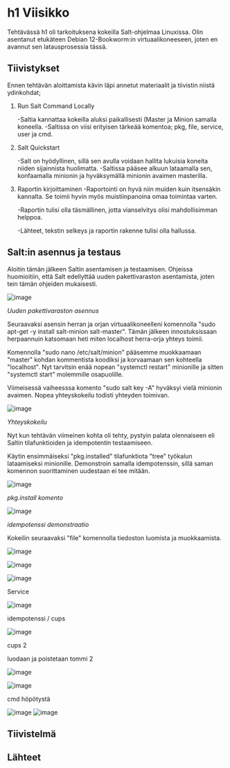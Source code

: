 # h1 Viisikko
Tehtävässä h1 oli tarkoituksena kokeilla Salt-ohjelmaa Linuxissa. Olin asentanut etukäteen Debian 12-Bookworm:in virtuaalikoneeseen, joten en avannut sen latausprosessia tässä.

## Tiivistykset
Ennen tehtävän aloittamista kävin läpi annetut materiaalit ja tiivistin niistä ydinkohdat;

1. Run Salt Command Locally

   -Saltia kannattaa kokeilla aluksi paikallisesti (Master ja Minion samalla koneella.
   -Saltissa on viisi erityisen tärkeää komentoa; pkg, file, service, user ja cmd.
   
3. Salt Quickstart

   -Salt on hyödyllinen, sillä sen avulla voidaan hallita lukuisia koneita niiden sijainnista huolimatta.
   -Saltissa pääsee alkuun lataamalla sen, konfaamalla minionin ja hyväksymällä minionin avaimen masterilla.

5. Raportin kirjoittaminen
   -Raportointi on hyvä niin muiden kuin itsensäkin kannalta. Se toimii hyvin myös muistiinpanoina omaa toimintaa varten.

   -Raportin tulisi olla täsmällinen, jotta vianselvitys olisi mahdollisimman helppoa.

   -Lähteet, tekstin selkeys ja raportin rakenne tulisi olla hallussa.

## Salt:in asennus ja testaus
Aloitin tämän jälkeen Saltin asentamisen ja testaamisen. Ohjeissa huomioitiin, että Salt edellyttää uuden pakettivaraston asentamista, joten tein tämän ohjeiden mukaisesti.

![image](https://github.com/user-attachments/assets/24c5fd91-47ac-4c17-922c-d0eb746bc513)

*Uuden pakettivaraston asennus*

Seuraavaksi asensin herran ja orjan virtuaalikoneelleni komennolla "sudo apt-get -y install salt-minion salt-master". Tämän jälkeen innostuksissaan herpaannuin katsomaan heti miten localhost herra-orja yhteys toimii. 

Komennolla "sudo nano /etc/salt/minion" pääsemme muokkaamaan "master" kohdan kommentista koodiksi ja korvaamaan sen kohteella "localhost". Nyt tarvitsin enää nopean "systemctl restart" minionille ja sitten "systemctl start" molemmille osapuolille. 

Viimeisessä vaiheesssa komento "sudo salt key -A" hyväksyi vielä minionin avaimen. Nopea yhteyskokeilu todisti yhteyden toimivan.

![image](https://github.com/user-attachments/assets/723a9c32-77f2-4e51-bff1-410515dc6828)

*Yhteyskokeilu*

Nyt kun tehtävän viimeinen kohta oli tehty, pystyin palata olennaiseen eli Saltin tilafunktioiden ja idempotentin testaamiseen. 

Käytin ensimmäiseksi "pkg.installed" tilafunktiota "tree" työkalun lataamiseksi minionille. Demonstroin samalla idempotenssin, sillä saman komennon suorittaminen uudestaan ei tee mitään.

![image](https://github.com/user-attachments/assets/020de379-5f1c-4f6e-b33e-582c89f0da3c)

*pkg.install komento*

![image](https://github.com/user-attachments/assets/70bd741d-ee02-4323-8123-a74e1c5a7ba8)

*idempotenssi demonstraatio*

Kokeilin seuraavaksi "file" komennolla tiedoston luomista ja muokkaamista.

![image](https://github.com/user-attachments/assets/d9377b77-d634-4d81-958a-1eb38159034f)

![image](https://github.com/user-attachments/assets/f221922b-eefe-4241-b8c2-e578917ded5f)

![image](https://github.com/user-attachments/assets/d75d80d2-7ab8-4654-a5b6-d1c5012a103d)

Service

![image](https://github.com/user-attachments/assets/883b5f2f-26a3-42ce-9001-ff0a348690c5)

idempotenssi / cups

![image](https://github.com/user-attachments/assets/8102627e-b200-4600-881f-7d6714d23f72)

cups 2

luodaan ja poistetaan tommi 2

![image](https://github.com/user-attachments/assets/27d03688-c015-4d6e-a49c-1dc8f14bd38f)

![image](https://github.com/user-attachments/assets/ebd588c8-861f-4f6f-9ab2-a29d70e3230f)

cmd höpötystä

![image](https://github.com/user-attachments/assets/24d5c165-aa9c-4e2f-a014-f58d28e2e9be)
![image](https://github.com/user-attachments/assets/c1feb89b-aaa5-46e3-b018-b0e7a240ac98)



## Tiivistelmä

## Lähteet
